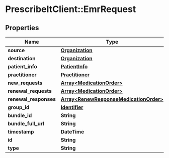 # PrescribeItClient::EmrRequest

## Properties
Name | Type | Description | Notes
------------ | ------------- | ------------- | -------------
**source** | [**Organization**](Organization.md) |  | 
**destination** | [**Organization**](Organization.md) |  | 
**patient_info** | [**PatientInfo**](PatientInfo.md) |  | 
**practitioner** | [**Practitioner**](Practitioner.md) |  | 
**new_requests** | [**Array&lt;MedicationOrder&gt;**](MedicationOrder.md) |  | [optional] 
**renewal_requests** | [**Array&lt;MedicationOrder&gt;**](MedicationOrder.md) |  | [optional] 
**renewal_responses** | [**Array&lt;RenewResponseMedicationOrder&gt;**](RenewResponseMedicationOrder.md) |  | [optional] 
**group_id** | [**Identifier**](Identifier.md) |  | [optional] 
**bundle_id** | **String** |  | [optional] 
**bundle_full_url** | **String** |  | [optional] 
**timestamp** | **DateTime** |  | [optional] 
**id** | **String** |  | [optional] 
**type** | **String** |  | 

